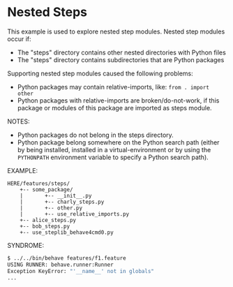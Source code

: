 Nested Steps
===============================================================================

This example is used to explore nested step modules.
Nested step modules occur if:

* The "steps" directory contains other nested directories with Python files
* The "steps" directory contains subdirectories that are Python packages

Supporting nested step modules caused the following problems:

* Python packages may contain relative-imports, like: `from . import other`
* Python packages with relative-imports are broken/do-not-work,
  if this package or modules of this package are imported as steps module.

NOTES:

* Python packages do not belong in the steps directory.
* Python package belong somewhere on the Python search path
  (either by being installed, installed in a virtual-environment or
   by using the `PYTHONPATH` environment variable to specify a Python search path).

EXAMPLE:

```
HERE/features/steps/
    +-- some_package/
    |       +-- __init__.py
    |       +-- charly_steps.py
    |       +-- other.py
    |       +-- use_relative_imports.py
    +-- alice_steps.py
    +-- bob_steps.py
    +-- use_steplib_behave4cmd0.py
```

SYNDROME:

```bash
$ ../../bin/behave features/f1.feature
USING RUNNER: behave.runner:Runner
Exception KeyError: "'__name__' not in globals"
...
```
